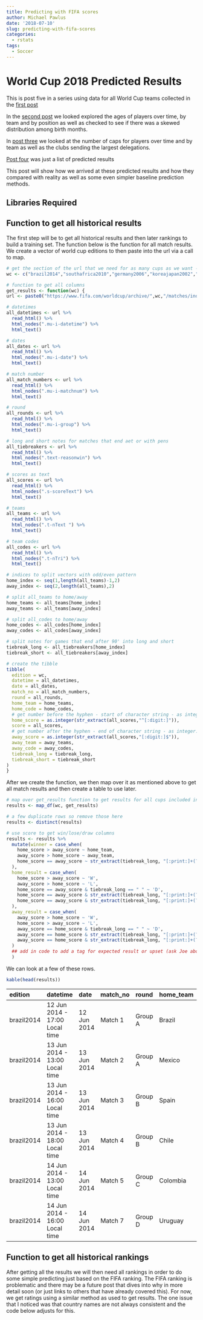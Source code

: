 ```yaml
---
title: Predicting with FIFA scores
author: Michael Pawlus
date: '2018-07-10'
slug: predicting-with-fifa-scores
categories:
  - rstats
tags:
  - Soccer
---
```


# World Cup 2018 Predicted Results

This is post five in a series using data for all World Cup teams collected in the [first post](https://michaelpawlus.netlify.com/2018/06/05/all-world-cup-squads/)

In the [second post](https://michaelpawlus.netlify.com/2018/06/08/age-of-world-cup-players/) we looked explored the ages of players over time, by team and by position as well as checked to see if there was a skewed distribution among birth months.

In [post three](https://michaelpawlus.netlify.com/2018/06/12/world-cup-player-caps-and-clubs/) we looked at the number of caps for players over time and by team as well as the clubs sending the largest delegations.

[Post four](http://michaelpawlus.netlify.com/2018/06/14/world-cup-2018-predicted-results/) was just a list of predicted results

This post will show how we arrived at these predicted results and how they compared with reality as well as some even simpler baseline prediction methods.

## Libraries Required



## Function to get all historical results

The first step will be to get all historical results and then later rankings to build a training set.  The function below is the function for all match results. We create a vector of world cup editions to then paste into the url via a call to map.


```r
# get the section of the url that we need for as many cups as we want -- here I use the last five
wc <- c("brazil2014","southafrica2010","germany2006","koreajapan2002","france1998")

# function to get all columns
get_results <- function(wc) {
url <- paste0("https://www.fifa.com/worldcup/archive/",wc,"/matches/index.html")

# datetimes
all_datetimes <- url %>%
  read_html() %>%
  html_nodes(".mu-i-datetime") %>%
  html_text()

# dates
all_dates <- url %>%
  read_html() %>%
  html_nodes(".mu-i-date") %>%
  html_text()

# match number
all_match_numbers <- url %>%
  read_html() %>%
  html_nodes(".mu-i-matchnum") %>%
  html_text()

# round
all_rounds <- url %>%
  read_html() %>%
  html_nodes(".mu-i-group") %>%
  html_text()

# long and short notes for matches that end aet or with pens
all_tiebreakers <- url %>%
  read_html() %>%
  html_nodes(".text-reasonwin") %>%
  html_text()

# scores as text
all_scores <- url %>%
  read_html() %>%
  html_nodes(".s-scoreText") %>%
  html_text()

# teams
all_teams <- url %>%
  read_html() %>%
  html_nodes(".t-nText ") %>%
  html_text()

# team codes
all_codes <- url %>%
  read_html() %>%
  html_nodes(".t-nTri") %>%
  html_text()

# indices to split vectors with odd/even pattern
home_index <- seq(1,length(all_teams)-1,2)
away_index <- seq(2,length(all_teams),2)

# split all_teams to home/away
home_teams <- all_teams[home_index]
away_teams <- all_teams[away_index]

# split all_codes to home/away
home_codes <- all_codes[home_index]
away_codes <- all_codes[away_index]

# split notes for games that end after 90' into long and short
tiebreak_long <- all_tiebreakers[home_index]
tiebreak_short <- all_tiebreakers[away_index]

# create the tibble
tibble(
  edition = wc,
  datetime = all_datetimes,
  date = all_dates,
  match_no = all_match_numbers,
  round = all_rounds,
  home_team = home_teams,
  home_code = home_codes,
  # get number before the hyphen - start of character string - as integer: home_score
  home_score = as.integer(str_extract(all_scores,"^[:digit:]")),
  score = all_scores,
  # get number after the hyphen - end of character string - as integer: away_score
  away_score = as.integer(str_extract(all_scores,"[:digit:]$")),
  away_team = away_teams,
  away_code = away_codes,
  tiebreak_long = tiebreak_long,
  tiebreak_short = tiebreak_short
)
}
```


After we create the function, we then map over it as mentioned above to get all match results and then create a table to use later.


```r
# map over get_results function to get results for all cups included in wc vector
results <- map_df(wc, get_results)

# a few duplicate rows so remove those here
results <- distinct(results)

# use score to get win/lose/draw columns
results <- results %>%
  mutate(winner = case_when(
    home_score > away_score ~ home_team,
    away_score > home_score ~ away_team,
    home_score == away_score ~ str_extract(tiebreak_long, "[:print:]+(?= win?)")
  ),
  home_result = case_when(
    home_score > away_score ~ 'W',
    away_score > home_score ~ 'L',
    home_score == away_score & tiebreak_long == " " ~ 'D',
    home_score == away_score & str_extract(tiebreak_long, "[:print:]+(?= win?)") == home_team ~ 'W',
    home_score == away_score & str_extract(tiebreak_long, "[:print:]+(?= win?)") != home_team ~ 'L'
  ),
  away_result = case_when(
    away_score > home_score ~ 'W',
    home_score > away_score ~ 'L',
    away_score == home_score & tiebreak_long == " " ~ 'D',
    away_score == home_score & str_extract(tiebreak_long, "[:print:]+(?= win?)") == away_team ~ 'W',
    away_score == home_score & str_extract(tiebreak_long, "[:print:]+(?= win?)") != away_team ~ 'L'
  )
  ## add in code to add a tag for expected result or upset (ask Joe about when a draw is an upset)
  )
```

We can look at a few of these rows.


```r
kable(head(results))
```



|edition    |datetime                       |date        |match_no |round   |home_team |home_code | home_score|score | away_score|away_team   |away_code |tiebreak_long |tiebreak_short |winner      |home_result |away_result |
|:----------|:------------------------------|:-----------|:--------|:-------|:---------|:---------|----------:|:-----|----------:|:-----------|:---------|:-------------|:--------------|:-----------|:-----------|:-----------|
|brazil2014 |12 Jun 2014 - 17:00 Local time |12 Jun 2014 |Match 1  |Group A |Brazil    |BRA       |          3|3-1   |          1|Croatia     |CRO       |              |               |Brazil      |W           |L           |
|brazil2014 |13 Jun 2014 - 13:00 Local time |13 Jun 2014 |Match 2  |Group A |Mexico    |MEX       |          1|1-0   |          0|Cameroon    |CMR       |              |               |Mexico      |W           |L           |
|brazil2014 |13 Jun 2014 - 16:00 Local time |13 Jun 2014 |Match 3  |Group B |Spain     |ESP       |          1|1-5   |          5|Netherlands |NED       |              |               |Netherlands |L           |W           |
|brazil2014 |13 Jun 2014 - 18:00 Local time |13 Jun 2014 |Match 4  |Group B |Chile     |CHI       |          3|3-1   |          1|Australia   |AUS       |              |               |Chile       |W           |L           |
|brazil2014 |14 Jun 2014 - 13:00 Local time |14 Jun 2014 |Match 5  |Group C |Colombia  |COL       |          3|3-0   |          0|Greece      |GRE       |              |               |Colombia    |W           |L           |
|brazil2014 |14 Jun 2014 - 16:00 Local time |14 Jun 2014 |Match 7  |Group D |Uruguay   |URU       |          1|1-3   |          3|Costa Rica  |CRC       |              |               |Costa Rica  |L           |W           |

## Function to get all historical rankings

After getting all the results we will then need all rankings in order to do some simple predicting just based on the FIFA ranking. The FIFA ranking is problematic and there may be a future post that dives into why in more detail soon (or just links to others that have already covered this).  For now, we get ratings using a similar method as used to get results. The one issue that I noticed was that country names are not always consistent and the code below adjusts for this.





